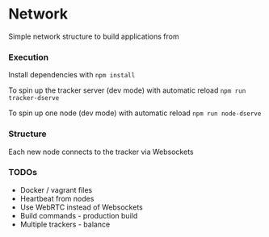# Network

Simple network structure to build applications from

### Execution

Install dependencies with `npm install`

To spin up the tracker server (dev mode) with automatic reload `npm run tracker-dserve`

To spin up one node (dev mode) with automatic reload `npm run node-dserve`

### Structure

Each new node connects to the tracker via Websockets

### TODOs

- Docker / vagrant files
- Heartbeat from nodes
- Use WebRTC instead of Websockets
- Build commands - production build
- Multiple trackers - balance
